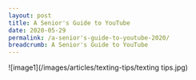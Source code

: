 ```yaml
---
layout: post
title: A Senior's Guide to YouTube
date: 2020-05-29
permalink: /a-senior's-guide-to-youtube-2020/
breadcrumb: A Senior's Guide to YouTube
---
```


![image1](/images/articles/texting-tips/texting tips.jpg)
